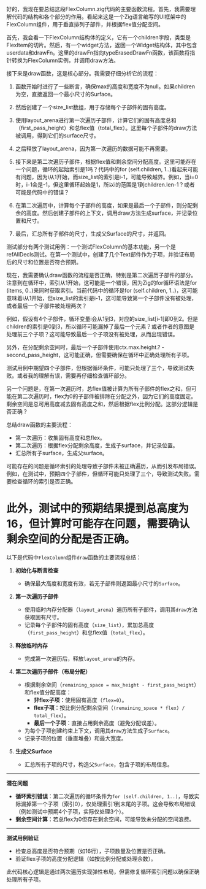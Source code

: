 好的，我现在要总结这段FlexColumn.zig代码的主要函数流程。首先，我需要理解代码的结构和各个部分的作用。看起来这是一个Zig语言编写的UI框架中的FlexColumn组件，用于垂直排列子部件，并根据flex值分配空间。

首先，我会看一下FlexColumn结构体的定义，它有一个children字段，类型是FlexItem的切片。然后，有一个widget方法，返回一个Widget结构体，其中包含userdata和drawFn。这里的drawFn指向typeErasedDrawFn函数，该函数将指针转换为FlexColumn实例，并调用draw方法。

接下来是draw函数，这是核心部分。我需要仔细分析它的流程：

1. 函数开始时进行了一些断言，确保max的高度和宽度不为null。如果children为空，直接返回一个最小尺寸的Surface。

2. 然后创建了一个size_list数组，用于存储每个子部件的固有高度。

3. 使用layout_arena进行第一次遍历子部件，计算它们的固有高度总和（first_pass_height）和总flex值（total_flex）。这里每个子部件的draw方法被调用，得到它们的surface尺寸。

4. 之后释放了layout_arena，因为第一次遍历的数据可能不再需要。

5. 接下来是第二次遍历子部件，根据flex值和剩余空间分配高度。这里可能存在一个问题，循环的起始索引是1吗？代码中的for (self.children, 1..)看起来可能有问题，因为i从1开始，而size_list的索引是i-1，可能导致越界。例如，当i=0时，i-1会是-1，但这里循环起始是1，所以i的范围是1到children.len-1？或者可能是代码中的错误？

6. 在第二次遍历中，计算每个子部件的高度，如果是最后一个子部件，则分配剩余的高度。然后创建子部件的上下文，调用draw方法生成surface，并记录位置和尺寸。

7. 最后，汇总所有子部件的尺寸，生成父Surface的尺寸，并返回。

测试部分有两个测试用例：一个测试FlexColumn的基本功能，另一个是refAllDecls测试。在第一个测试中，创建了几个Text部件作为子项，并验证布局后的尺寸和位置是否符合预期。

现在，我需要确认draw函数的流程是否正确，特别是第二次遍历子部件的部分。注意到在循环中，索引从1开始，这可能是一个错误，因为Zig的for循环语法是for (items, 0..)来同时获取索引。当前代码中的循环是for (self.children, 1..)，这可能意味着i从1开始，但size_list的索引是i-1，这可能导致第一个子部件没有被处理，或者最后一个子部件被处理两次？

例如，假设有4个子部件，循环变量i会从1到3，对应的size_list[i-1]即0到2。但是children的索引是0到3，所以循环可能漏掉了最后一个元素？或者作者的意图是处理前三个子项？这可能导致最后一个子项没有被处理，从而出现错误。

另外，在分配剩余空间时，最后一个子部件使用ctx.max.height.? - second_pass_height，这可能正确，但需要确保在循环中正确处理所有子项。

测试用例中期望四个子部件，但根据循环条件，可能只处理了三个，导致测试失败。或者我的理解有误，需要再仔细检查循环部分。

另一个问题是，在第一次遍历时，总flex值被计算为所有子部件的flex之和，但可能在第二次遍历时，flex为0的子部件被排除在分配之外，因为它们的高度固定。剩余空间是总可用高度减去固有高度之和，然后根据flex比例分配。这部分逻辑是否正确？

总结draw函数的主要流程：

- 第一次遍历：收集固有高度和总flex。
- 第二次遍历：根据flex分配剩余高度，生成子surface，并记录位置。
- 汇总所有子surface，生成父surface。

可能存在的问题是循环索引的处理导致子部件未被正确遍历，从而引发布局错误。例如，在测试中，预期四个子部件，但循环可能只处理了三个，导致测试失败。需要检查循环的索引是否正确。

此外，测试中的预期结果提到总高度为16，但计算时可能存在问题，需要确认剩余空间的分配是否正确。
================================================
以下是代码中`FlexColumn`组件`draw`函数的主要流程总结：

1. **初始化与断言检查**  
   - 确保最大高度和宽度有效，若无子部件则返回最小尺寸的`Surface`。

2. **第一次遍历子部件**  
   - 使用临时内存分配器（`layout_arena`）遍历所有子部件，调用其`draw`方法获取固有尺寸。
   - 记录每个子部件的固有高度（`size_list`），累加总高度（`first_pass_height`）和总flex值（`total_flex`）。

3. **释放临时内存**  
   - 完成第一次遍历后，释放`layout_arena`的内存。

4. **第二次遍历子部件（布局分配）**  
   - 根据剩余空间（`remaining_space = max_height - first_pass_height`）和flex值分配高度：
     - **非flex子项**：使用固有高度（`flex=0`）。
     - **flex子项**：按比例分配剩余空间（`(remaining_space * flex) / total_flex`）。
     - **最后一个子项**：直接占用剩余高度（避免分配误差）。
   - 为每个子项创建约束上下文，调用其`draw`方法生成子`Surface`。
   - 记录子项的位置（垂直堆叠）和最大宽度。

5. **生成父Surface**  
   - 汇总所有子项的尺寸，构造父`Surface`，包含子项的布局信息。

---

**潜在问题**  
- **循环索引错误**：第二次遍历的循环条件为`for (self.children, 1..)`，导致实际漏掉第一个子项（索引0），仅处理索引1到末尾的子项。这会导致布局错误（例如测试中预期4个子项，实际仅处理3个）。
- **剩余空间计算**：若总flex为0但存在剩余空间，可能导致未分配的空间浪费。

---

**测试用例验证**  
- 检查总高度是否符合预期（如16行），子项数量及位置是否正确。
- 验证flex子项的高度分配逻辑（如按比例分配或处理余数）。

此代码核心逻辑是通过两次遍历实现弹性布局，但需修复循环索引问题以确保正确处理所有子项。